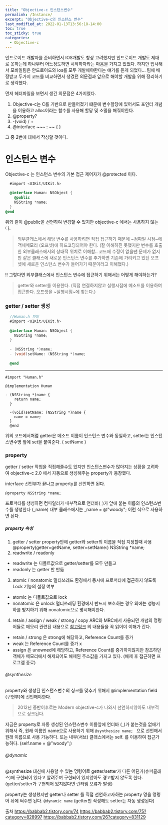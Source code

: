 ```yaml
---
title: "Objective-c 인스턴스변수"
permalink: /Instance/
excerpt: "Objective-c의 인스턴스 변수"
last_modified_at: 2022-01-13T13:56:18-14:00
toc: true
toc_sticky: true
categories:
  - Objective-c
---
```


안드로이드 개발자를 준비하면서 IOS개발도 항상 고려했지만 안드로이드 개발도 제대로 못하는데 하나부터 어느정도하면 시작하자라는 마음을 가지고 있었다.
하지만 입사해서 모바일팀은 안드로이드와 ios를 모두 개발해야한다는 얘기를 듣게 되었다...
팀에 배정받고 두가지 코드를 비교하면서 생겼던 의문점과 앞으로 해야할 개발을 위해 정리하기로 생각했다.

먼저 헤더파일을 보면서 생긴 의문점은 4가지였다.

1. Objective-c는 C를 기반으로 만들어졌기 떄문에 변수할당에 있어서도 포인터 개념을 이용하고 alloc이라는 함수를 사용해 할당 및 소멸을 해줘야한다.</br>
2. @property?
3. -(void) / +
4. @interface ~~~ : ~~ { }

그 중 2번에 대해서 작성할 것이다.

# 인스턴스 변수

Objective-c 는 인스턴스 변수의 기본 접근 제어자가 @protected 이다.

```objective-c
  #import <UIKit/UIKit.h>
  
  @interface Human: NSObject {
    @public
    NSString *name;
  }
@end
```
위와 같이 @public을 선언하여 변경할 수 있지만 objective-c 에서는 사용하지 않는다.
> 외부클래스에서 해당 변수를 사용하려면 직접 접근하기 때문에 ~컴파일 시점~에 객체메모리 (오프셋)에 하드코딩되어야 한다.
(잘 이해하진 못했지만 변수를 호출한 외부클래스에서의 상대적 위치로 이해함.. 
코드에 수정이 없을땐 문제가 없지만 같은 클래스에 새로운 인스턴스 변수를 추가하면 기존에 가리키고 있던 오프셋에 새로운 인스턴스 변수가 들어가기 때문이라고 이해했다.)

!! 그렇다면 외부클래스에서 인스턴스 변수에 접근하기 위해서는 어떻게 해야하는가?
> getter와 setter를 이용한다. (직접 연결하지않고 실행시점에 메소드를 이용하여 접근한다. 오프셋을 ~실행시점~에 찾는다.)

### getter / setter 생성 

```objective-c
  //Human.h 파일
  #import <UIKit/UIKit.h>
  
  @interface Human: NSObject {
    NSString *name;
  }
  
  - (NSString *)name;
  - (void)setName: (NSString *)name;
  
  @end
```
-----------

```objetcive-c
#import "Human.h"

@implementation Human

- (NSString *)name {
    return name;
  }
  
  -(void)setName: (NSString *)name {
    name = name;
  }
  @end
```

위의 코드에서처럼 getter은 메소드 이름이 인스턴스 변수와 동일하고,
setter는 인스턴스변수명 앞에 set을 붙여준다. ( setName )

### property

getter / setter 작업을 직접해줄수도 있지만 인스턴스변수가 많아지는 상황을 고려하여 objective-c 2.0 에서 자동으로 생성해주는 property가 등장했다.

interface 선언부가 끝나고 property를 선언하면 된다.

```@property NSString *name;```

프로퍼티를 생성하면 컴파일러가 내부적으로 언더바(_)가 앞에 붙는 이름의 인스턴스변수를 생성한다 (_name)
내부 클래스에서는 _name = @"woody"; 이런 식으로 사용하면 된다.

##### property 속성

1. getter / setter
  property안에 getter와 setter의 이름을 직접 지정할때 사용
@property(getter=getName, setter=setName:) NSString *name;
2. readwrite / readonly
  - readwrite 는 디폴트값으로 getter/setter를 모두 만들고
  - readonly 는 getter 만 만듦
3. atomic / nonatomic
  멀티쓰레드 환경에서 동시에 프로퍼티에 접근하지 않도록 Lock 기능의 설정 여부
  - atomic 는 디폴트값으로 lock
  - nonatomic 은 unlock
  멀티쓰레딩 환경에서 반드시 보호하는 경우 외에는 성능저하를 방지하기 위해 nonatomic으로 명시해야한다.
4. retain / assign / weak / strong / copy
  ARC와 MRC에서 사용되던 개념의 명령어들로 메모리 관련된 내용으로 [참고링크](https://babbab2.tistory.com/26?category=831129) 의 내용들을 꼭 읽어야 이해가 간다.
  - retain / strong 은 strong에 해당하고, Reference Count를 증가
  - weak 는 Reference Count를 증가 x
  - assign 은 unowned에 해당하고, Reference Count를 증가하지않지만 참조하던 객체가 메모리에서 해제되어도 해제된 주소값을 가지고 있다. (해제 후 접근하면 프로그램 종료)


###### @synthesize

property와 생성된 인스턴스변수의 싱크를 맞추기 위해서 @implementation field (구현부)에 선언해야한다.
> 2012년 중반이후로는 Modern objective-c가 나와서 선언하지않아도 내부적으로 싱크된다.

지금은 property로 자동 생성된 인스턴스변수 이름앞에 언더바 (_)가 붙는것을 없애기 위해서 즉, 원래 이름인 name으로 사용하기 위해 ```@synthesize name; ``` 으로 선언해서원래 이름으로 사용 가능하다.
또는 내부(서브) 클래스에서는 self. 를 이용하여 접근가능하다. (self.name = @"woody";)

###### @dynamic

@synthesize 대신에 사용할 수 있는 명령어로 getter/setter가 다른 어딘가(슈퍼클래스)에 구현되어 있다고 알려주며 구현되어 있지않아도 경고받지 않도록 한다.
(getter/setter가 구현되어 있지않다면 런타임 오류가 발생)

property는 생성했지만 getter나 setter 를 직접 선언하고자하는 property 명을 명령어 뒤에 써주면 된다. ```@dynamic name``` 
(getter만 작성해도 setter는 자동 생성된다) 






출처
https://babbab2.tistory.com/74
https://babbab2.tistory.com/75?category=828997
https://babbab2.tistory.com/26?category=831129
